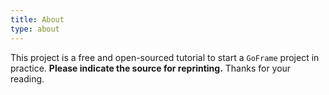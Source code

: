 ```yaml
---
title: About
type: about
---
```


This project is a free and open-sourced tutorial to start a `GoFrame` project in practice. __Please indicate the source for reprinting.__ Thanks for your reading.
